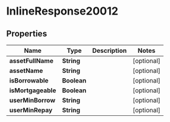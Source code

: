# InlineResponse20012

## Properties
Name | Type | Description | Notes
------------ | ------------- | ------------- | -------------
**assetFullName** | **String** |  |  [optional]
**assetName** | **String** |  |  [optional]
**isBorrowable** | **Boolean** |  |  [optional]
**isMortgageable** | **Boolean** |  |  [optional]
**userMinBorrow** | **String** |  |  [optional]
**userMinRepay** | **String** |  |  [optional]
